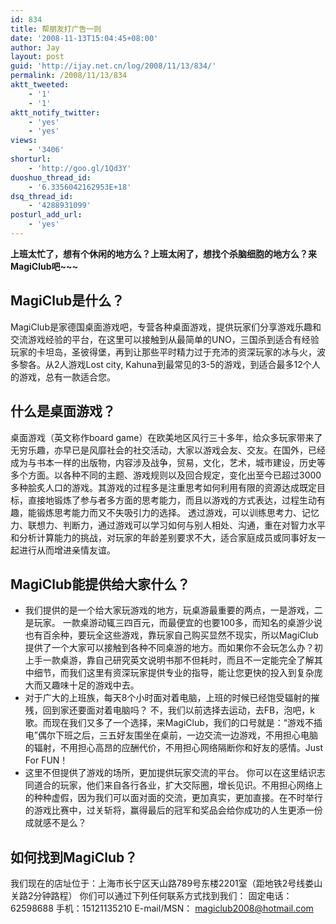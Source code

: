 ```yaml
---
id: 834
title: 帮朋友打广告一则
date: '2008-11-13T15:04:45+08:00'
author: Jay
layout: post
guid: 'http://ijay.net.cn/log/2008/11/13/834/'
permalink: /2008/11/13/834
aktt_tweeted:
    - '1'
    - '1'
aktt_notify_twitter:
    - 'yes'
    - 'yes'
views:
    - '3406'
shorturl:
    - 'http://goo.gl/1Qd3Y'
duoshuo_thread_id:
    - '6.3356042162953E+18'
dsq_thread_id:
    - '4288931099'
posturl_add_url:
    - 'yes'
---
```


<strong>上班太忙了，想有个休闲的地方么？上班太闲了，想找个杀脑细胞的地方么？来MagiClub吧~~~</strong>
<h2>MagiClub是什么？</h2>
MagiClub是家德国桌面游戏吧，专营各种桌面游戏，提供玩家们分享游戏乐趣和交流游戏经验的平台，在这里可以接触到从最简单的UNO，三国杀到适合有经验玩家的卡坦岛，圣彼得堡，再到让那些平时精力过于充沛的资深玩家的冰与火，波多黎各。从2人游戏Lost city, Kahuna到最常见的3-5的游戏，到适合最多12个人的游戏，总有一款适合您。
<h2>什么是桌面游戏？</h2>
桌面游戏（英文称作board game）在欧美地区风行三十多年，给众多玩家带来了无穷乐趣，亦早已是风靡社会的社交活动，大家以游戏会友、交友。在国外，已经成为与书本一样的出版物，内容涉及战争，贸易，文化，艺术，城市建设，历史等多个方面。以各种不同的主题、游戏规则以及回合规定，变化出至今已超过3000多种脍炙人口的游戏。其游戏的过程多是注重思考如何利用有限的资源达成既定目标，直接地锻炼了参与者多方面的思考能力，而且以游戏的方式表达，过程生动有趣，能锻炼思考能力而又不失吸引力的选择。
透过游戏，可以训练思考力、记忆力、联想力、判断力，通过游戏可以学习如何与别人相处、沟通，重在对智力水平和分析计算能力的挑战，对玩家的年龄差别要求不大，适合家庭成员或同事好友一起进行从而增进亲情友谊。
<h2>MagiClub能提供给大家什么？</h2>
<ul>
 	<li>我们提供的是一个给大家玩游戏的地方，玩桌游最重要的两点，一是游戏，二是玩家。
一款桌游动辄三四百元，而最便宜的也要100多，而知名的桌游少说也有百余种，要玩全这些游戏，靠玩家自己购买显然不现实，所以MagiClub提供了一个大家可以接触到各种不同桌游的地方。而如果你不会玩怎么办？初上手一款桌游，靠自己研究英文说明书那不但耗时，而且不一定能完全了解其中细节，而我们这里有资深玩家提供专业的指导，能让您更快的投入到复杂庞大而又趣味十足的游戏中去。</li>
 	<li>对于广大的上班族，每天8个小时面对着电脑，上班的时候已经饱受辐射的摧残，回到家还要面对着电脑吗？
不，我们以前选择去运动，去FB，泡吧，k歌。而现在我们又多了一个选择，来MagiClub，我们的口号就是：“游戏不插电”偶尔下班之后，三五好友围坐在桌前，一边交流一边游戏，不用担心电脑的辐射，不用担心高昂的应酬代价，不用担心网络隔断你和好友的感情。Just For FUN！</li>
 	<li>这里不但提供了游戏的场所，更加提供玩家交流的平台。
你可以在这里结识志同道合的玩家，他们来自各行各业，扩大交际圈，增长见识。不用担心网络上的种种虚假，因为我们可以面对面的交流，更加真实，更加直接。在不时举行的游戏比赛中，过关斩将，赢得最后的冠军和奖品会给你成功的人生更添一份成就感不是么？</li>
</ul>
<h2>如何找到MagiClub？</h2>
我们现在的店址位于：上海市长宁区天山路789号东楼2201室（距地铁2号线娄山关路2分钟路程）
你们可以通过下列任何联系方式找到我们：
固定电话：62598688
手机：15121135210
E-mail/MSN： <a href="mailto:magiclub2008@hotmail.com" target="_blank">magiclub2008@hotmail.com</a>